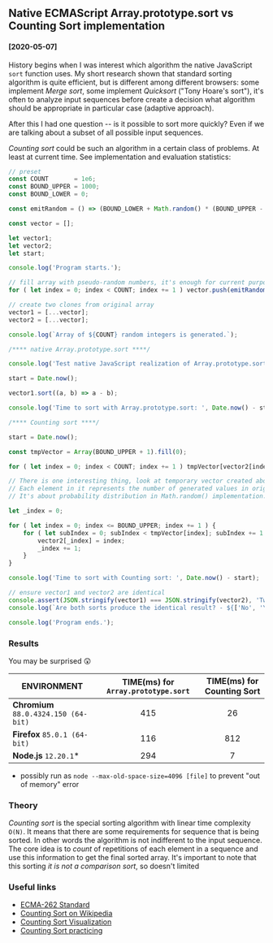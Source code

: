 ## Native ECMAScript Array.prototype.sort vs Counting Sort implementation

#### [2020-05-07]

History begins when I was interest which algorithm the native JavaScript `sort` function uses. My short research shown that standard sorting algorithm is quite efficient, but is different among different browsers: some implement _Merge sort_, some implement
_Quicksort_ ("Tony Hoare's sort"), it's often to analyze input sequences before create a decision what algorithm should be appropriate in particular case (adaptive approach).

After this I had one question -- is it possible to sort more quickly? Even if we are talking about a subset of all possible input sequences.

_Counting sort_ could be such an algorithm in a certain class of problems. At least at current time. See implementation and evaluation statistics:

```js
// preset
const COUNT       = 1e6;
const BOUND_UPPER = 1000;
const BOUND_LOWER = 0;

const emitRandom = () => (BOUND_LOWER + Math.random() * (BOUND_UPPER - BOUND_LOWER + 1)) | 0;

const vector = [];

let vector1;
let vector2;
let start;

console.log('Program starts.');

// fill array with pseudo-random numbers, it's enough for current purpose
for ( let index = 0; index < COUNT; index += 1 ) vector.push(emitRandom());

// create two clones from original array
vector1 = [...vector];
vector2 = [...vector];

console.log(`Array of ${COUNT} random integers is generated.`);

/**** native Array.prototype.sort ****/

console.log('Test native JavaScript realization of Array.prototype.sort.');

start = Date.now();

vector1.sort((a, b) => a - b);

console.log('Time to sort with Array.prototype.sort: ', Date.now() - start);

/**** Counting sort ****/

start = Date.now();

const tmpVector = Array(BOUND_UPPER + 1).fill(0);

for ( let index = 0; index < COUNT; index += 1 ) tmpVector[vector2[index]] += 1;

// There is one interesting thing, look at temporary vector created above attentively.
// Each element in it represents the number of generated values in original vector equal to the value of corresponding index.
// It's about probability distribution in Math.random() implementation.

let _index = 0;

for ( let index = 0; index <= BOUND_UPPER; index += 1 ) {
    for ( let subIndex = 0; subIndex < tmpVector[index]; subIndex += 1 ) {
        vector2[_index] = index;
        _index += 1;
    }
}

console.log('Time to sort with Counting sort: ', Date.now() - start);

// ensure vector1 and vector2 are identical
console.assert(JSON.stringify(vector1) === JSON.stringify(vector2), 'Two sorted arrays has different elements order!');
console.log(`Are both sorts produce the identical result? - ${['No', 'Yes'][Number(vector1.length === vector2.length && vector1.every((item, index) => item === vector2[index]))]}`);

console.log('Program ends.');
```

### Results

You may be surprised 😲

|              ENVIRONMENT              | TIME(ms) for `Array.prototype.sort` | TIME(ms) for Counting Sort |
|---------------------------------------|                :---:                |            :---:           |
| **Chromium** `88.0.4324.150 (64-bit)` |                 415                 |              26            |
| **Firefox** `85.0.1 (64-bit)`         |                 116                 |             812            |
| **Node.js** `12.20.1`*                |                 294                 |               7            |

* possibly run as `node --max-old-space-size=4096 [file]` to prevent "out of memory" error

### Theory

_Counting sort_ is the special sorting algorithm with linear time complexity `O(N)`. It means that there are some requirements for sequence that is being sorted.
In other words the algorithm is not indifferent to the input sequence. The core idea is to _count_ of repetitions of each element in a sequence and use this information
to get the final sorted array. It's important to note that this sorting _it is not a comparison sort_, so doesn't limited

### Useful links

- [ECMA-262 Standard](https://tc39.es/ecma262/#sec-array.prototype.sort)
- [Counting Sort on Wikipedia](https://en.wikipedia.org/wiki/Counting_sort)
- [Counting Sort Visualization](https://www.cs.usfca.edu/~galles/visualization/CountingSort.html)
- [Counting Sort practicing](https://www.hackerearth.com/practice/algorithms/sorting/counting-sort/tutorial/)
